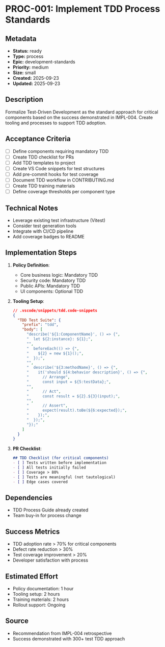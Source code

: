 # PROC-001: Implement TDD Process Standards

## Metadata
- **Status:** ready
- **Type:** process
- **Epic:** development-standards
- **Priority:** medium
- **Size:** small
- **Created:** 2025-09-23
- **Updated:** 2025-09-23

## Description
Formalize Test-Driven Development as the standard approach for critical components based on the success demonstrated in IMPL-004. Create tooling and processes to support TDD adoption.

## Acceptance Criteria
- [ ] Define components requiring mandatory TDD
- [ ] Create TDD checklist for PRs
- [ ] Add TDD templates to project
- [ ] Create VS Code snippets for test structures
- [ ] Add pre-commit hooks for test coverage
- [ ] Document TDD workflow in CONTRIBUTING.md
- [ ] Create TDD training materials
- [ ] Define coverage thresholds per component type

## Technical Notes
- Leverage existing test infrastructure (Vitest)
- Consider test generation tools
- Integrate with CI/CD pipeline
- Add coverage badges to README

## Implementation Steps
1. **Policy Definition**:
   - Core business logic: Mandatory TDD
   - Security code: Mandatory TDD
   - Public APIs: Mandatory TDD
   - UI components: Optional TDD

2. **Tooling Setup**:
   ```json
   // .vscode/snippets/tdd.code-snippets
   {
     "TDD Test Suite": {
       "prefix": "tdd",
       "body": [
         "describe('${1:ComponentName}', () => {",
         "  let ${2:instance}: ${1};",
         "",
         "  beforeEach(() => {",
         "    ${2} = new ${1}();",
         "  });",
         "",
         "  describe('${3:methodName}', () => {",
         "    it('should ${4:behavior description}', () => {",
         "      // Arrange",
         "      const input = ${5:testData};",
         "",
         "      // Act",
         "      const result = ${2}.${3}(input);",
         "",
         "      // Assert",
         "      expect(result).toBe(${6:expected});",
         "    });",
         "  });",
         "});"
       ]
     }
   }
   ```

3. **PR Checklist**:
   ```markdown
   ## TDD Checklist (for critical components)
   - [ ] Tests written before implementation
   - [ ] All tests initially failed
   - [ ] Coverage > 80%
   - [ ] Tests are meaningful (not tautological)
   - [ ] Edge cases covered
   ```

## Dependencies
- TDD Process Guide already created
- Team buy-in for process change

## Success Metrics
- TDD adoption rate > 70% for critical components
- Defect rate reduction > 30%
- Test coverage improvement > 20%
- Developer satisfaction with process

## Estimated Effort
- Policy documentation: 1 hour
- Tooling setup: 2 hours
- Training materials: 2 hours
- Rollout support: Ongoing

## Source
- Recommendation from IMPL-004 retrospective
- Success demonstrated with 300+ test TDD approach